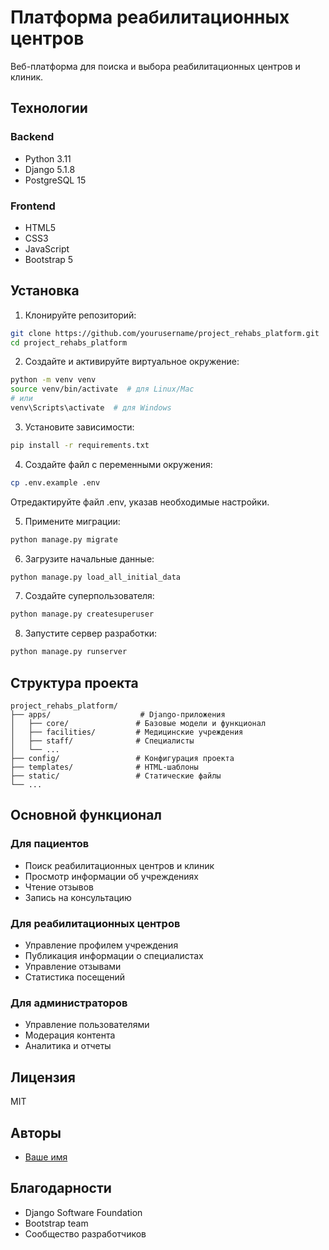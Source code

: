 # Платформа реабилитационных центров

Веб-платформа для поиска и выбора реабилитационных центров и клиник.

## Технологии

### Backend

- Python 3.11
- Django 5.1.8
- PostgreSQL 15

### Frontend

- HTML5
- CSS3
- JavaScript
- Bootstrap 5

## Установка

1. Клонируйте репозиторий:

```bash
git clone https://github.com/yourusername/project_rehabs_platform.git
cd project_rehabs_platform
```

2. Создайте и активируйте виртуальное окружение:

```bash
python -m venv venv
source venv/bin/activate  # для Linux/Mac
# или
venv\Scripts\activate  # для Windows
```

3. Установите зависимости:

```bash
pip install -r requirements.txt
```

4. Создайте файл с переменными окружения:

```bash
cp .env.example .env
```

Отредактируйте файл .env, указав необходимые настройки.

5. Примените миграции:

```bash
python manage.py migrate
```

6. Загрузите начальные данные:

```bash
python manage.py load_all_initial_data
```

7. Создайте суперпользователя:

```bash
python manage.py createsuperuser
```

8. Запустите сервер разработки:

```bash
python manage.py runserver
```

## Структура проекта

```
project_rehabs_platform/
├── apps/                    # Django-приложения
│   ├── core/               # Базовые модели и функционал
│   ├── facilities/         # Медицинские учреждения
│   ├── staff/              # Специалисты
│   └── ...
├── config/                 # Конфигурация проекта
├── templates/              # HTML-шаблоны
├── static/                 # Статические файлы
└── ...
```

## Основной функционал

### Для пациентов

- Поиск реабилитационных центров и клиник
- Просмотр информации об учреждениях
- Чтение отзывов
- Запись на консультацию

### Для реабилитационных центров

- Управление профилем учреждения
- Публикация информации о специалистах
- Управление отзывами
- Статистика посещений

### Для администраторов

- Управление пользователями
- Модерация контента
- Аналитика и отчеты

## Лицензия

MIT

## Авторы

- [Ваше имя](https://github.com/yourusername)

## Благодарности

- Django Software Foundation
- Bootstrap team
- Сообщество разработчиков
